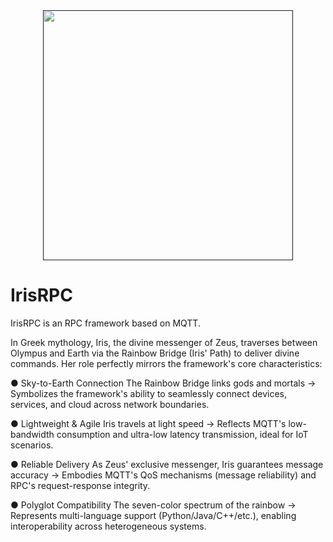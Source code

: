 <div align="center">
  <a href=""><img width="400px" height="auto" src="https://github.com/user-attachments/assets/9db1a9eb-8816-4635-b5c1-0ec67c67e5db"></a>
</div>


# IrisRPC

IrisRPC is an RPC framework based on MQTT.

In Greek mythology, Iris, the divine messenger of Zeus, traverses between Olympus and Earth via the Rainbow Bridge (Iris' Path) to deliver divine commands. Her role perfectly mirrors the framework's core characteristics:

● Sky-to-Earth Connection
The Rainbow Bridge links gods and mortals → Symbolizes the framework's ability to seamlessly connect devices, services, and cloud across network boundaries.

● Lightweight & Agile
Iris travels at light speed → Reflects MQTT's low-bandwidth consumption and ultra-low latency transmission, ideal for IoT scenarios.

● Reliable Delivery
As Zeus' exclusive messenger, Iris guarantees message accuracy → Embodies MQTT's QoS mechanisms (message reliability) and RPC's request-response integrity.

● Polyglot Compatibility
The seven-color spectrum of the rainbow → Represents multi-language support (Python/Java/C++/etc.), enabling interoperability across heterogeneous systems.
